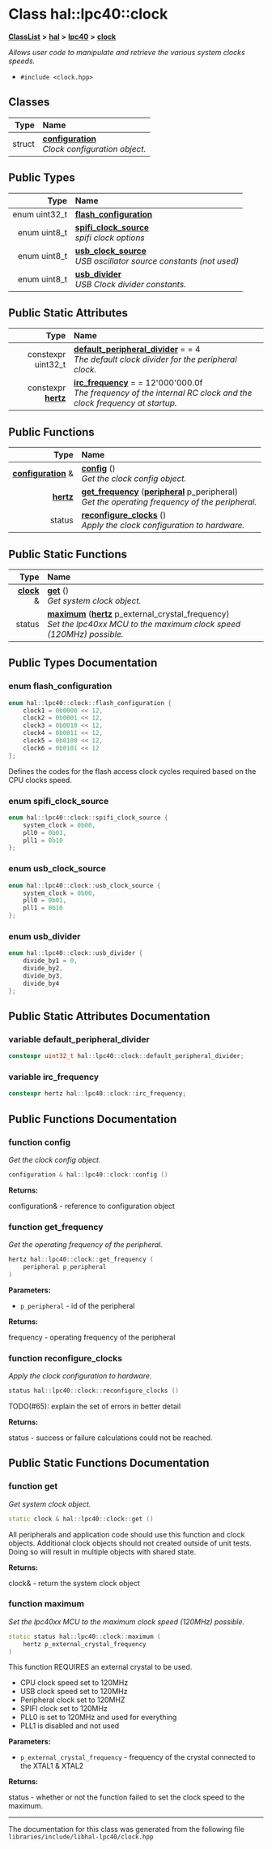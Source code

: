 

# Class hal::lpc40::clock



[**ClassList**](annotated.md) **>** [**hal**](namespacehal.md) **>** [**lpc40**](namespacehal_1_1lpc40.md) **>** [**clock**](classhal_1_1lpc40_1_1clock.md)



_Allows user code to manipulate and retrieve the various system clocks speeds._ 

* `#include <clock.hpp>`















## Classes

| Type | Name |
| ---: | :--- |
| struct | [**configuration**](structhal_1_1lpc40_1_1clock_1_1configuration.md) <br>_Clock configuration object._  |


## Public Types

| Type | Name |
| ---: | :--- |
| enum uint32\_t | [**flash\_configuration**](#enum-flash_configuration)  <br> |
| enum uint8\_t | [**spifi\_clock\_source**](#enum-spifi_clock_source)  <br>_spifi clock options_  |
| enum uint8\_t | [**usb\_clock\_source**](#enum-usb_clock_source)  <br>_USB oscillator source constants (not used)_  |
| enum uint8\_t | [**usb\_divider**](#enum-usb_divider)  <br>_USB Clock divider constants._  |






## Public Static Attributes

| Type | Name |
| ---: | :--- |
|  constexpr uint32\_t | [**default\_peripheral\_divider**](#variable-default_peripheral_divider)   = = 4<br>_The default clock divider for the peripheral clock._  |
|  constexpr [**hertz**](namespacehal.md#typedef-hertz) | [**irc\_frequency**](#variable-irc_frequency)   = = 12'000'000.0f<br>_The frequency of the internal RC clock and the clock frequency at startup._  |














## Public Functions

| Type | Name |
| ---: | :--- |
|  [**configuration**](structhal_1_1lpc40_1_1clock_1_1configuration.md) & | [**config**](#function-config) () <br>_Get the clock config object._  |
|  [**hertz**](namespacehal.md#typedef-hertz) | [**get\_frequency**](#function-get_frequency) ([**peripheral**](namespacehal_1_1lpc40.md#enum-peripheral) p\_peripheral) <br>_Get the operating frequency of the peripheral._  |
|  status | [**reconfigure\_clocks**](#function-reconfigure_clocks) () <br>_Apply the clock configuration to hardware._  |


## Public Static Functions

| Type | Name |
| ---: | :--- |
|  [**clock**](classhal_1_1lpc40_1_1clock.md) & | [**get**](#function-get) () <br>_Get system clock object._  |
|  status | [**maximum**](#function-maximum) ([**hertz**](namespacehal.md#typedef-hertz) p\_external\_crystal\_frequency) <br>_Set the lpc40xx MCU to the maximum clock speed (120MHz) possible._  |


























## Public Types Documentation




### enum flash\_configuration 


```C++
enum hal::lpc40::clock::flash_configuration {
    clock1 = 0b0000 << 12,
    clock2 = 0b0001 << 12,
    clock3 = 0b0010 << 12,
    clock4 = 0b0011 << 12,
    clock5 = 0b0100 << 12,
    clock6 = 0b0101 << 12
};
```



Defines the codes for the flash access clock cycles required based on the CPU clocks speed. 


        



### enum spifi\_clock\_source 

```C++
enum hal::lpc40::clock::spifi_clock_source {
    system_clock = 0b00,
    pll0 = 0b01,
    pll1 = 0b10
};
```






### enum usb\_clock\_source 

```C++
enum hal::lpc40::clock::usb_clock_source {
    system_clock = 0b00,
    pll0 = 0b01,
    pll1 = 0b10
};
```






### enum usb\_divider 

```C++
enum hal::lpc40::clock::usb_divider {
    divide_by1 = 0,
    divide_by2,
    divide_by3,
    divide_by4
};
```



## Public Static Attributes Documentation




### variable default\_peripheral\_divider 

```C++
constexpr uint32_t hal::lpc40::clock::default_peripheral_divider;
```






### variable irc\_frequency 

```C++
constexpr hertz hal::lpc40::clock::irc_frequency;
```



## Public Functions Documentation




### function config 

_Get the clock config object._ 
```C++
configuration & hal::lpc40::clock::config () 
```





**Returns:**

configuration& - reference to configuration object 





        



### function get\_frequency 

_Get the operating frequency of the peripheral._ 
```C++
hertz hal::lpc40::clock::get_frequency (
    peripheral p_peripheral
) 
```





**Parameters:**


* `p_peripheral` - id of the peripheral 



**Returns:**

frequency - operating frequency of the peripheral 





        



### function reconfigure\_clocks 

_Apply the clock configuration to hardware._ 
```C++
status hal::lpc40::clock::reconfigure_clocks () 
```



TODO(#65): explain the set of errors in better detail




**Returns:**

status - success or failure calculations could not be reached. 





        
## Public Static Functions Documentation




### function get 

_Get system clock object._ 
```C++
static clock & hal::lpc40::clock::get () 
```



All peripherals and application code should use this function and clock objects. Additional clock objects should not created outside of unit tests. Doing so will result in multiple objects with shared state.




**Returns:**

clock& - return the system clock object 





        



### function maximum 

_Set the lpc40xx MCU to the maximum clock speed (120MHz) possible._ 
```C++
static status hal::lpc40::clock::maximum (
    hertz p_external_crystal_frequency
) 
```



This function REQUIRES an external crystal to be used.



* CPU clock speed set to 120MHz
* USB clock speed set to 120MHz
* Peripheral clock set to 120MHZ
* SPIFI clock set to 120MHz
* PLL0 is set to 120MHz and used for everything
* PLL1 is disabled and not used






**Parameters:**


* `p_external_crystal_frequency` - frequency of the crystal connected to the XTAL1 & XTAL2 



**Returns:**

status - whether or not the function failed to set the clock speed to the maximum. 





        

------------------------------
The documentation for this class was generated from the following file `libraries/include/libhal-lpc40/clock.hpp`

